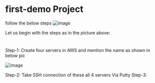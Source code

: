 # first-demo Project 
follow the below steps
![image](https://user-images.githubusercontent.com/102685509/210142066-f6490af7-19c7-415d-b28c-b43c37e62896.png)

Let us begin with the steps as in the picture above:
#
Step-1: Create four servers in AWS and mention the name as shown in below pic

![image](https://user-images.githubusercontent.com/102685509/210143860-27d06b2f-b26d-46bd-befe-fb8572db40af.png)

Step-2: Take SSH connection of these all 4 servers Via Putty
Step-3:  




